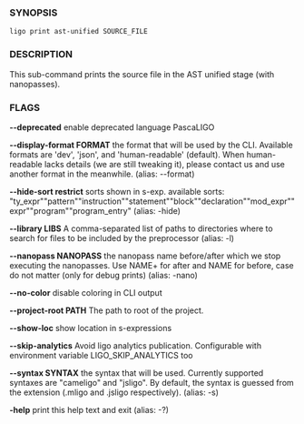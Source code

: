 
### SYNOPSIS
```
ligo print ast-unified SOURCE_FILE
```

### DESCRIPTION
This sub-command prints the source file in the AST unified stage (with nanopasses).

### FLAGS
**--deprecated**
enable deprecated language PascaLIGO

**--display-format FORMAT**
the format that will be used by the CLI. Available formats are 'dev', 'json', and 'human-readable' (default). When human-readable lacks details (we are still tweaking it), please contact us and use another format in the meanwhile. (alias: --format)

**--hide-sort restrict**
sorts shown in s-exp. available sorts: "ty_expr""pattern""instruction""statement""block""declaration""mod_expr""expr""program""program_entry" (alias: -hide)

**--library LIBS**
A comma-separated list of paths to directories where to search for files to be included by the preprocessor (alias: -l)

**--nanopass NANOPASS**
the nanopass name before/after which we stop executing the nanopasses. Use NAME+ for after and NAME for before, case do not matter (only for debug prints) (alias: -nano)

**--no-color**
disable coloring in CLI output

**--project-root PATH**
The path to root of the project.

**--show-loc**
show location in s-expressions

**--skip-analytics**
Avoid ligo analytics publication. Configurable with environment variable LIGO_SKIP_ANALYTICS too

**--syntax SYNTAX**
the syntax that will be used. Currently supported syntaxes are "cameligo" and "jsligo". By default, the syntax is guessed from the extension (.mligo and .jsligo respectively). (alias: -s)

**-help**
print this help text and exit (alias: -?)



